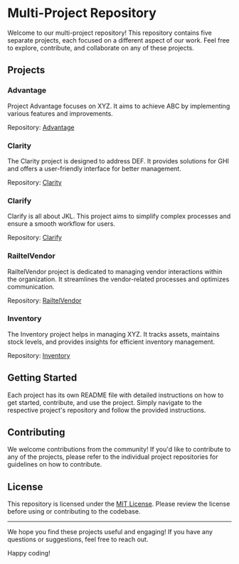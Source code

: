 # Multi-Project Repository

Welcome to our multi-project repository! This repository contains five separate projects, each focused on a different aspect of our work. Feel free to explore, contribute, and collaborate on any of these projects.

## Projects

### Advantage

Project Advantage focuses on XYZ. It aims to achieve ABC by implementing various features and improvements.

Repository: [Advantage](https://github.com/your-username/advantage)

### Clarity

The Clarity project is designed to address DEF. It provides solutions for GHI and offers a user-friendly interface for better management.

Repository: [Clarity](https://github.com/your-username/clarity)

### Clarify

Clarify is all about JKL. This project aims to simplify complex processes and ensure a smooth workflow for users.

Repository: [Clarify](https://github.com/your-username/clarify)

### RailtelVendor

RailtelVendor project is dedicated to managing vendor interactions within the organization. It streamlines the vendor-related processes and optimizes communication.

Repository: [RailtelVendor](https://github.com/your-username/railtelvendor)

### Inventory

The Inventory project helps in managing XYZ. It tracks assets, maintains stock levels, and provides insights for efficient inventory management.

Repository: [Inventory](https://github.com/your-username/inventory)

## Getting Started

Each project has its own README file with detailed instructions on how to get started, contribute, and use the project. Simply navigate to the respective project's repository and follow the provided instructions.

## Contributing

We welcome contributions from the community! If you'd like to contribute to any of the projects, please refer to the individual project repositories for guidelines on how to contribute.

## License

This repository is licensed under the [MIT License](LICENSE). Please review the license before using or contributing to the codebase.

---

We hope you find these projects useful and engaging! If you have any questions or suggestions, feel free to reach out.

Happy coding!
